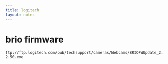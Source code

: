 ```yaml
---
title: logitech
layout: notes
---
```


# brio firmware

```ftp://ftp.logitech.com/pub/techsupport/cameras/Webcams/BRIOFWUpdate_2.2.50.exe```
